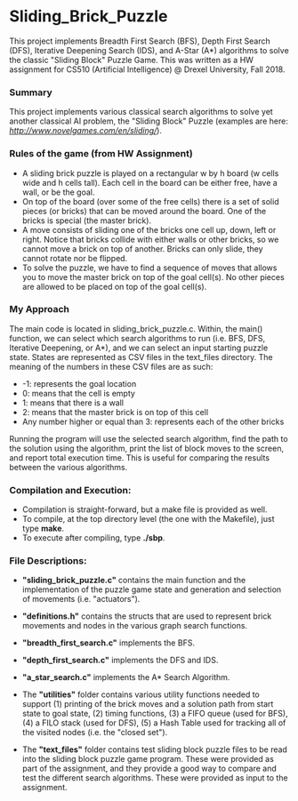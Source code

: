 # Sliding_Brick_Puzzle
This project implements Breadth First Search (BFS), Depth First Search (DFS), Iterative Deepening Search (IDS), and A-Star (A*) algorithms to solve the classic "Sliding Block" Puzzle Game.  This was written as a HW assignment for CS510 (Artificial Intelligence) @ Drexel University, Fall 2018.

### Summary

This project implements various classical search algorithms to solve yet another classical AI problem, the "Sliding Block" Puzzle (examples are here: _http://www.novelgames.com/en/sliding/_).

### Rules of the game (from HW Assignment)

- A sliding brick puzzle is played on a rectangular w by h board (w cells wide and h cells tall). Each cell in the board can be either free, have a wall, or be the goal.
- On top of the board (over some of the free cells) there is a set of solid pieces (or bricks) that can be moved around the board. One of the bricks is special (the master brick).
- A move consists of sliding one of the bricks one cell up, down, left or right. Notice that
bricks collide with either walls or other bricks, so we cannot move a brick on top of
another. Bricks can only slide, they cannot rotate nor be flipped.
- To solve the puzzle, we have to find a sequence of moves that allows you to move the master brick on top of the goal cell(s). No other pieces are allowed to be placed on
top of the goal cell(s).

### My Approach

The main code is located in sliding_brick_puzzle.c.  Within, the main() function, we can select which search algorithms to run (i.e. BFS, DFS, Iterative Deepening, or A*), and we can select an input starting puzzle state.  States are represented as CSV files in the text_files directory.  The meaning of the numbers in these CSV files are as such:

- -1: represents the goal location
- 0: means that the cell is empty
- 1: means that there is a wall
- 2: means that the master brick is on top of this cell
- Any number higher or equal than 3: represents each of the other bricks

Running the program will use the selected search algorithm, find the path to the solution using the algorithm, print the list of block moves to the screen, and report total execution time.  This is useful for comparing the results between the various algorithms.

### Compilation and Execution:

- Compilation is straight-forward, but a make file is provided as well.
- To compile, at the top directory level (the one with the Makefile), just type __make__.
- To execute after compiling, type __./sbp__.

### File Descriptions:

- __"sliding_brick_puzzle.c"__ contains the main function and the implementation of the puzzle game state and generation and selection of movements (i.e. "actuators").

- __"definitions.h"__ contains the structs that are used to represent brick movements and nodes in the various graph search functions.

- __"breadth_first_search.c"__ implements the BFS.

- __"depth_first_search.c"__ implements the DFS and IDS.

- __"a_star_search.c"__ implements the A* Search Algorithm.

- The __"utilities"__ folder contains various utility functions needed to support (1) printing of the brick moves and a solution path from start state to goal state, (2) timing functions, (3) a FIFO queue (used for BFS), (4) a FILO stack (used for DFS), (5) a Hash Table used for tracking all of the visited nodes (i.e. the "closed set").

- The __"text_files"__ folder contains test sliding block puzzle files to be read into the sliding block puzzle game program.  These were provided as part of the assignment, and they provide a good way to compare and test the different search algorithms.  These were provided as input to the assignment.
